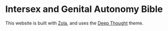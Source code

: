 # Intersex and Genital Autonomy Bible

This website is built with [Zola], and uses the [Deep Thought] theme.

[Zola]: https://www.getzola.org/documentation/getting-started/directory-structure/
[Deep Thought]: https://github.com/RatanShreshtha/DeepThought#eyes-usage
